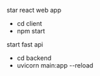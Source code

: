 star react web app

- cd client
- npm start

start fast api

- cd backend
- uvicorn main:app --reload
